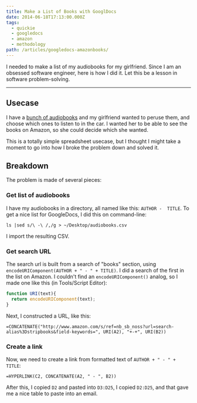 ```yaml
---
title: Make a List of Books with GooglDocs
date: 2014-06-18T17:13:00.000Z
tags:
  - quickie
  - googledocs
  - amazon
  - methodology
path: /articles/googledocs-amazonbooks/
---
```


I needed to make a list of my audiobooks for my girlfriend. Since I am an obsessed software engineer, here is how I did it. Let this be a lesson in software problem-solving.

---

## Usecase

I have a [bunch of audiobooks](https://docs.google.com/spreadsheets/d/1t0D8d-8HBzKDGGcDlIi7BIPHLI0wqmECkT0ob2DJ4r4) and my girlfriend wanted to peruse them, and choose which ones to listen to in the car.  I wanted her to be able to see the books on Amazon, so she could decide which she wanted.

This is a totally simple spreadsheet usecase, but I thought I might take a moment to go into how I broke the problem down and solved it.

## Breakdown

The problem is made of several pieces:

### Get list of audiobooks

I have my audiobooks in a directory, all named like this: `AUTHOR -  TITLE`. To get a nice list for GoogleDocs, I did this on command-line:

`ls |sed s/\ -\ /,/g > ~/Desktop/audiobooks.csv`

I import the resulting CSV.


### Get search URL

The search url is built from a search of "books" section, using `encodeURIComponent(AUTHOR + " - " + TITLE)`. I did a search of the first in the list on Amazon. I couldn't find an `encodeURIComponent()` analog, so I made one like this (in Tools/Script Editor):

```javascript
function URI(text){
  return encodeURIComponent(text);
}
```

Next, I constructed a URL, like this:

```
=CONCATENATE("http://www.amazon.com/s/ref=nb_sb_noss?url=search-alias%3Dstripbooks&field-keywords=", URI(A2), "+-+", URI(B2))
```


### Create a link

Now, we need to create  a link from formatted text of `AUTHOR + " - " + TITLE`:

```
=HYPERLINK(C2, CONCATENATE(A2, " - ", B2))
```

After this, I copied `D2` and pasted into `D3:D25`, I copied `D2:D25`, and that gave me a nice table to paste into an email.

